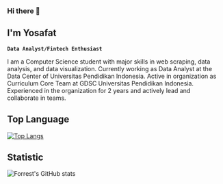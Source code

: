 ### Hi there 👋

## I'm Yosafat

**`Data Analyst/Fintech Enthusiast`**

I am a Computer Science student with major skills in web scraping, data analysis, and data visualization. Currently working as Data Analyst at the Data Center of Universitas Pendidikan Indonesia. Active in organization as Curriculum Core Team at GDSC Universitas Pendidikan Indonesia. Experienced in the organization for 2 years and actively lead and collaborate in teams.

## Top Language
[![Top Langs](https://github-readme-stats.vercel.app/api/top-langs/?username=crypter70&layout=compact)](https://github-readme-stats.vercel.app)

## Statistic
![Forrest's GitHub stats](https://github-readme-stats.vercel.app)

<!--
**crypter70/crypter70** is a ✨ _special_ ✨ repository because its `README.md` (this file) appears on your GitHub profile.

Here are some ideas to get you started:

- 🔭 I’m currently working on ...
- 🌱 I’m currently learning ...
- 👯 I’m looking to collaborate on ...
- 🤔 I’m looking for help with ...
- 💬 Ask me about ...
- 📫 How to reach me: ...
- 😄 Pronouns: ...
- ⚡ Fun fact: ...
-->
